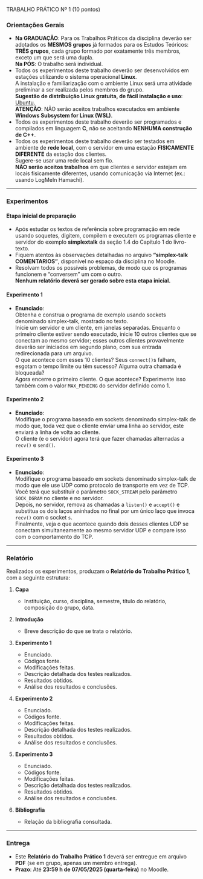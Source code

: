TRABALHO PRÁTICO Nº 1 (10 pontos)

### Orientações Gerais
- **Na GRADUAÇÃO**: Para os Trabalhos Práticos da disciplina deverão ser adotados os **MESMOS grupos** já formados para os Estudos Teóricos: **TRÊS grupos**, cada grupo formado por exatamente três membros, exceto um que será uma dupla.  
  **Na PÓS**: O trabalho será individual.
- Todos os experimentos deste trabalho deverão ser desenvolvidos em estações utilizando o sistema operacional **Linux**.  
  A instalação e familiarização com o ambiente Linux será uma atividade preliminar a ser realizada pelos membros do grupo.  
  **Sugestão de distribuição Linux gratuita, de fácil instalação e uso**: [Ubuntu](https://ubuntu.com).  
  **ATENÇÃO**: NÃO serão aceitos trabalhos executados em ambiente **Windows Subsystem for Linux (WSL)**.
- Todos os experimentos deste trabalho deverão ser programados e compilados em linguagem **C**, não se aceitando **NENHUMA construção de C++**.
- Todos os experimentos deste trabalho deverão ser testados em ambiente de **rede local**, com o servidor em uma estação **FISICAMENTE DIFERENTE** da estação dos clientes.  
  Sugere-se usar uma rede local sem fio.  
  **NÃO serão aceitos trabalhos** em que clientes e servidor estejam em locais fisicamente diferentes, usando comunicação via Internet (ex.: usando LogMeIn Hamachi).

---

### Experimentos

#### Etapa inicial de preparação
- Após estudar os textos de referência sobre programação em rede usando soquetes, digitem, compilem e executem os programas cliente e servidor do exemplo **simplextalk** da seção 1.4 do Capítulo 1 do livro-texto.
- Fiquem atentos às observações detalhadas no arquivo **“simplex-talk COMENTARIOS”**, disponível no espaço da disciplina no Moodle.
- Resolvam todos os possíveis problemas, de modo que os programas funcionem e “conversem” um com o outro.  
  **Nenhum relatório deverá ser gerado sobre esta etapa inicial.**

#### Experimento 1
- **Enunciado**:  
  Obtenha e construa o programa de exemplo usando sockets denominado simplex-talk, mostrado no texto.  
  Inicie um servidor e um cliente, em janelas separadas. Enquanto o primeiro cliente estiver sendo executado, inicie 10 outros clientes que se conectam ao mesmo servidor; esses outros clientes provavelmente deverão ser iniciados em segundo plano, com sua entrada redirecionada para um arquivo.  
  O que acontece com esses 10 clientes? Seus `connect()`s falham, esgotam o tempo limite ou têm sucesso? Alguma outra chamada é bloqueada?  
  Agora encerre o primeiro cliente. O que acontece? Experimente isso também com o valor `MAX_PENDING` do servidor definido como 1.

#### Experimento 2
- **Enunciado**:  
  Modifique o programa baseado em sockets denominado simplex-talk de modo que, toda vez que o cliente enviar uma linha ao servidor, este enviará a linha de volta ao cliente.  
  O cliente (e o servidor) agora terá que fazer chamadas alternadas a `recv()` e `send()`.

#### Experimento 3
- **Enunciado**:  
  Modifique o programa baseado em sockets denominado simplex-talk de modo que ele use UDP como protocolo de transporte em vez de TCP.  
  Você terá que substituir o parâmetro `SOCK_STREAM` pelo parâmetro `SOCK_DGRAM` no cliente e no servidor.  
  Depois, no servidor, remova as chamadas a `listen()` e `accept()` e substitua os dois laços aninhados no final por um único laço que invoca `recv()` com o socket `s`.  
  Finalmente, veja o que acontece quando dois desses clientes UDP se conectam simultaneamente ao mesmo servidor UDP e compare isso com o comportamento do TCP.

---

### Relatório

Realizados os experimentos, produzam o **Relatório do Trabalho Prático 1**, com a seguinte estrutura:

1. **Capa**  
   - Instituição, curso, disciplina, semestre, título do relatório, composição do grupo, data.

2. **Introdução**  
   - Breve descrição do que se trata o relatório.

3. **Experimento 1**  
   - Enunciado.  
   - Códigos fonte.  
   - Modificações feitas.  
   - Descrição detalhada dos testes realizados.  
   - Resultados obtidos.  
   - Análise dos resultados e conclusões.

4. **Experimento 2**  
   - Enunciado.  
   - Códigos fonte.  
   - Modificações feitas.  
   - Descrição detalhada dos testes realizados.  
   - Resultados obtidos.  
   - Análise dos resultados e conclusões.

5. **Experimento 3**  
   - Enunciado.  
   - Códigos fonte.  
   - Modificações feitas.  
   - Descrição detalhada dos testes realizados.  
   - Resultados obtidos.  
   - Análise dos resultados e conclusões.

6. **Bibliografia**  
   - Relação da bibliografia consultada.

---

### Entrega
- Este **Relatório do Trabalho Prático 1** deverá ser entregue em arquivo **PDF** (se em grupo, apenas um membro entrega).  
- **Prazo**: Até **23:59 h de 07/05/2025 (quarta-feira)** no Moodle.